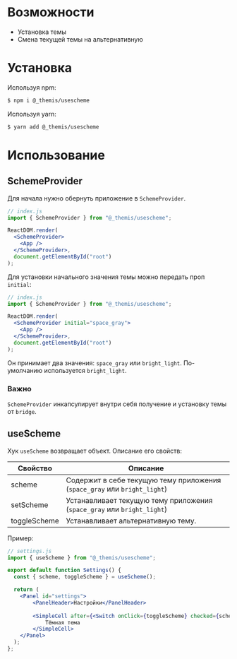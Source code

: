 # Возможности
- Установка темы
- Смена текущей темы на альтернативную

# Установка

Используя npm: 
```sh
$ npm i @_themis/usescheme
```
Используя yarn: 
```sh
$ yarn add @_themis/usescheme
```

# Использование

## SchemeProvider
Для начала нужно обернуть приложение в ``SchemeProvider``.

```jsx
// index.js
import { SchemeProvider } from "@_themis/usescheme";

ReactDOM.render(
  <SchemeProvider>
    <App />
  </SchemeProvider>,
  document.getElementById("root")
);
```

Для установки начального значения темы можно передать проп ``initial``:
```jsx
// index.js
import { SchemeProvider } from "@_themis/usescheme";

ReactDOM.render(
  <SchemeProvider initial="space_gray">
    <App />
  </SchemeProvider>,
  document.getElementById("root")
);
```
Он принимает два значения: ``space_gray`` или ``bright_light``. По-умолчанию используется ``bright_light``.

### Важно
``SchemeProvider``  инкапсулирует внутри себя получение и установку темы от ``bridge``.

## useScheme
Хук ``useScheme`` возвращает объект. Описание его свойств: 

| Свойство | Описание |
| ------ | ------ |
| scheme | Содержит в себе текущую тему приложения (``space_gray`` или ``bright_light``) |
| setScheme | Устанавливает текущую тему приложения (``space_gray`` или ``bright_light``) |
| toggleScheme | Устанавливает альтернативную тему. |

Пример:
```jsx
// settings.js
import { useScheme } from "@_themis/usescheme";

export default function Settings() {
  const { scheme, toggleScheme } = useScheme();

  return (
    <Panel id="settings">
        <PanelHeader>Настройки</PanelHeader>
        
        <SimpleCell after={<Switch onClick={toggleScheme} checked={scheme === "space_gray"} />}>
            Тёмная тема
        </SimpleCell>
    </Panel>
  );
};
```